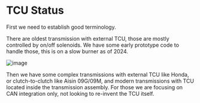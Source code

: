# TCU Status

First we need to establish good terminology.

There are oldest transmission with external TCU, those are mostly controlled by on/off solenoids. We have some early prototype code to handle those, this is on a slow burner as of 2024.

![image](https://github.com/rusefi/rusefi/assets/48498823/0d065f3c-4d31-4d5d-bc41-1baff06a7455)

Then we have some complex transmissions with external TCU like Honda, or clutch-to-clutch like Aisin 09G/09M, and modern transmissions with TCU located inside the transmission assembly. For those we are focusing on CAN integration only, not looking to re-invent the TCU itself.
